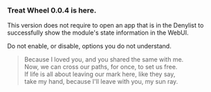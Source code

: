 ### Treat Wheel 0.0.4 is here.

This version does not require to open an app that is in the Denylist to successfully show the module's state information in the WebUI.

Do not enable, or disable, options you do not understand. 

> Because I loved you, and you shared the same with me.\
> Now, we can cross our paths, for once, to set us free.\
> If life is all about leaving our mark here, like they say,\
> take my hand, because I'll leave with you, my sun ray.